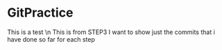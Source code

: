 # GitPractice
This is a test
\n
This is from STEP3
I want to show just the commits that i have done so far for each step
